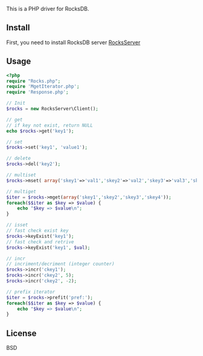 This is a PHP driver for RocksDB.

## Install

First, you need to install RocksDB server [RocksServer](https://github.com/valmat/RocksServer)

## Usage

```php
<?php
require "Rocks.php";
require 'MgetIterator.php';
require 'Response.php';

// Init
$rocks = new RocksServer\Client();

// get
// if key not exist, return NULL
echo $rocks->get('key1');

// set
$rocks->set('key1', 'value1');

// delete
$rocks->del('key2');

// multiset
$rocks->mset( array('skey1'=>'val1','skey2'=>'val2','skey3'=>'val3','skey4'=>'val4')  );

// multiget
$iter = $rocks->mget(array('skey1','skey2','skey3','skey4'));
foreach($$iter as $key => $value) {
    echo "$key => $value\n";
}

// isset
// fast check exist key
$rocks->keyExist('key1');
// fast check and retrive
$rocks->keyExist('key1', $val);

// incr
// incriment/decriment (integer counter)
$rocks->incr('ckey1');
$rocks->incr('ckey2', 5);
$rocks->incr('ckey2', -2);

// prefix iterator
$iter = $rocks->prefit('pref:');
foreach($$iter as $key => $value) {
    echo "$key => $value\n";
}

```

## License
BSD
